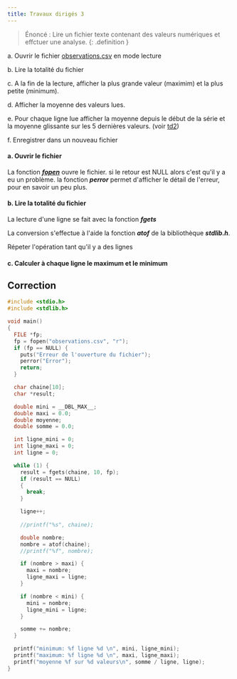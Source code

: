 ```yaml
---
title: Travaux dirigés 3
---
```


> Énoncé : Lire un fichier texte contenant des valeurs numériques et effctuer une analyse.
{: .definition }

a. Ouvrir le fichier [observations.csv](observations.csv) en mode lecture

b. Lire la totalité du fichier 

c. A la fin de la lecture, afficher la plus grande valeur (maximim) et la plus petite (minimum).

d. Afficher la moyenne des valeurs lues.

e. Pour chaque ligne lue afficher la moyenne depuis le début de la série et la moyenne glissante sur les 5 dernières valeurs. (voir [td2](td2))

f. Enregistrer dans un nouveau fichier 

#### a. Ouvrir le fichier

La fonction ***[fopen](../../fichiers)*** ouvre le fichier. si le retour est NULL alors c'est qu'il y a eu un problème. la fonction ***perror*** permet d'afficher le détail de l'erreur, pour en savoir un peu plus.


#### b. Lire la totalité du fichier 

La lecture d'une ligne se fait avec la fonction ***fgets***

La conversion s'effectue à l'aide la fonction ***atof*** de la bibliothèque ***stdlib.h***.

Répeter l'opération tant qu'il y a des lignes

#### c. Calculer à chaque ligne le maximum et le minimum


## Correction

```c
#include <stdio.h>
#include <stdlib.h>

void main() 
{
  FILE *fp;
  fp = fopen("observations.csv", "r");
  if (fp == NULL) {
    puts("Erreur de l'ouverture du fichier");
    perror("Error");
    return;
  }

  char chaine[10];
  char *result;

  double mini = __DBL_MAX__;
  double maxi = 0.0;
  double moyenne;
  double somme = 0.0;

  int ligne_mini = 0;
  int ligne_maxi = 0;
  int ligne = 0;

  while (1) {
    result = fgets(chaine, 10, fp);
    if (result == NULL) 
    {
      break;
    }

    ligne++;
    
    //printf("%s", chaine);

    double nombre;
    nombre = atof(chaine);
    //printf("%f", nombre);

    if (nombre > maxi) { 
      maxi = nombre;
      ligne_maxi = ligne;
    }

    if (nombre < mini) {
      mini = nombre;
      ligne_mini = ligne;
    }

    somme += nombre;
  }

  printf("minimum: %f ligne %d \n", mini, ligne_mini);
  printf("maximum: %f ligne %d \n", maxi, ligne_maxi);
  printf("moyenne %f sur %d valeurs\n", somme / ligne, ligne);
}
```
